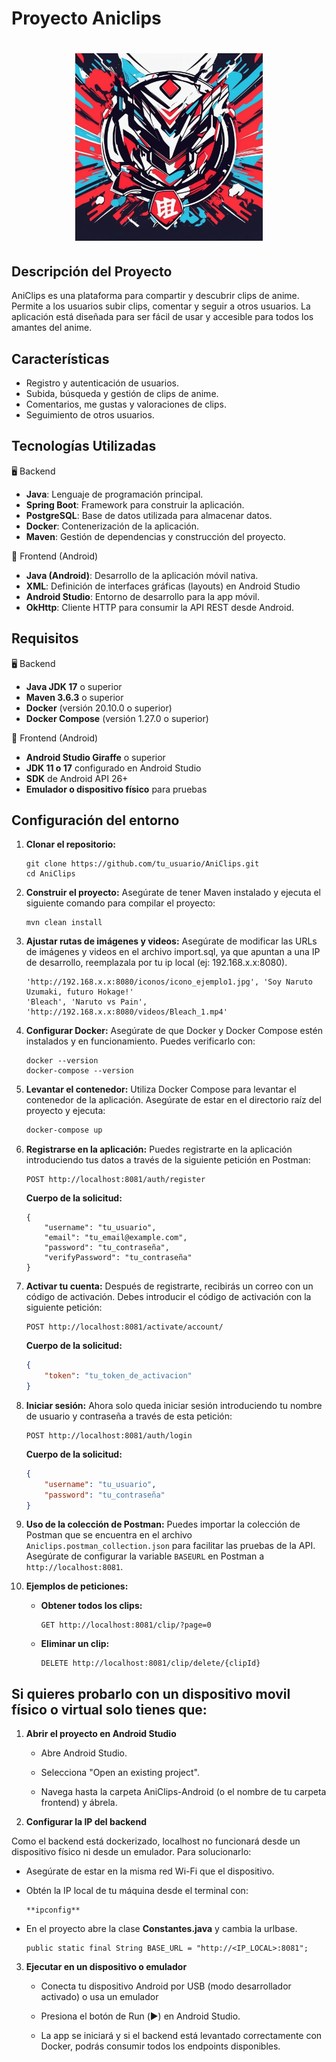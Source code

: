 # Proyecto Aniclips

<h1 align="center">
    <img src="https://github.com/DavidSevillano/AniClips/blob/main/logo.jpg" alt="logo_animalia"  width="300" height="300">
</h1>

## Descripción del Proyecto

AniClips es una plataforma para compartir y descubrir clips de anime. Permite a los usuarios subir clips, comentar y seguir a otros usuarios. La aplicación está diseñada para ser fácil de usar y accesible para todos los amantes del anime.

## Características

   - Registro y autenticación de usuarios.
   - Subida, búsqueda y gestión de clips de anime.
   - Comentarios, me gustas y valoraciones de clips.
   - Seguimiento de otros usuarios.
     
## Tecnologías Utilizadas

   🖥️ Backend
   
   - **Java**: Lenguaje de programación principal.
   - **Spring Boot**: Framework para construir la aplicación.
   - **PostgreSQL**: Base de datos utilizada para almacenar datos.
   - **Docker**: Contenerización de la aplicación.
   - **Maven**: Gestión de dependencias y construcción del proyecto.

   📱 Frontend (Android)

   - **Java (Android)**: Desarrollo de la aplicación móvil nativa.
   - **XML**: Definición de interfaces gráficas (layouts) en Android Studio
   - **Android Studio**: Entorno de desarrollo para la app móvil.
   - **OkHttp**: Cliente HTTP para consumir la API REST desde Android.

## Requisitos

   🖥️ Backend

   - **Java JDK 17** o superior
   - **Maven 3.6.3** o superior
   - **Docker** (versión 20.10.0 o superior)
   - **Docker Compose** (versión 1.27.0 o superior)

   📱 Frontend (Android)

   - **Android Studio Giraffe** o superior
   - **JDK 11 o 17** configurado en Android Studio
   - **SDK** de Android API 26+
   - **Emulador o dispositivo físico** para pruebas

## Configuración del entorno

1. **Clonar el repositorio:**
   ```
   git clone https://github.com/tu_usuario/AniClips.git
   cd AniClips
   ```

2. **Construir el proyecto:**
   Asegúrate de tener Maven instalado y ejecuta el siguiente comando para compilar el proyecto:
   ```
   mvn clean install
   ```

3. **Ajustar rutas de imágenes y videos:**
   Asegúrate de modificar las URLs de imágenes y videos en el archivo import.sql, ya que apuntan a una IP de desarrollo, reemplazala por tu ip local (ej: 192.168.x.x:8080).
   ```
   'http://192.168.x.x:8080/iconos/icono_ejemplo1.jpg', 'Soy Naruto Uzumaki, futuro Hokage!'
   'Bleach', 'Naruto vs Pain', 'http://192.168.x.x:8080/videos/Bleach_1.mp4'
   ```

4. **Configurar Docker:**
   Asegúrate de que Docker y Docker Compose estén instalados y en funcionamiento. Puedes verificarlo con:
   ```
   docker --version
   docker-compose --version
   ```

5. **Levantar el contenedor:**
   Utiliza Docker Compose para levantar el contenedor de la aplicación. Asegúrate de estar en el directorio raíz del proyecto y ejecuta:
   ```bash
   docker-compose up
   ```

6. **Registrarse en la aplicación:**
   Puedes registrarte en la aplicación introduciendo tus datos a través de la siguiente petición en Postman:
   ```
   POST http://localhost:8081/auth/register
   ```

   **Cuerpo de la solicitud:**
   ```
   {
       "username": "tu_usuario",
       "email": "tu_email@example.com",
       "password": "tu_contraseña",
       "verifyPassword": "tu_contraseña"
   }
   ```

7. **Activar tu cuenta:**
   Después de registrarte, recibirás un correo con un código de activación. Debes introducir el código de activación con la siguiente petición:
   ```
   POST http://localhost:8081/activate/account/
   ```

   **Cuerpo de la solicitud:**
   ```json
   {
       "token": "tu_token_de_activacion"
   }
   ```

8. **Iniciar sesión:**
   Ahora solo queda iniciar sesión introduciendo tu nombre de usuario y contraseña a través de esta petición:
   ```
   POST http://localhost:8081/auth/login
   ```

   **Cuerpo de la solicitud:**
   ```json
   {
       "username": "tu_usuario",
       "password": "tu_contraseña"
   }
   ```

9. **Uso de la colección de Postman:**
   Puedes importar la colección de Postman que se encuentra en el archivo `Aniclips.postman_collection.json` para facilitar las pruebas de la API. Asegúrate de configurar la variable `BASEURL` en Postman a `http://localhost:8081`.

10. **Ejemplos de peticiones:**
    - **Obtener todos los clips:**
      ```
      GET http://localhost:8081/clip/?page=0
      ```

    - **Eliminar un clip:**
      ```
      DELETE http://localhost:8081/clip/delete/{clipId}

## Si quieres probarlo con un dispositivo movil físico o virtual solo tienes que:

1. **Abrir el proyecto en Android Studio**

    - Abre Android Studio.

    - Selecciona "Open an existing project".

    - Navega hasta la carpeta AniClips-Android (o el nombre de tu carpeta frontend) y ábrela.
  
2. **Configurar la IP del backend**

Como el backend está dockerizado, localhost no funcionará desde un dispositivo físico ni desde un emulador. Para solucionarlo:

   - Asegúrate de estar en la misma red Wi-Fi que el dispositivo.
     
   - Obtén la IP local de tu máquina desde el terminal con:
        ```
     **ipconfig**
        ```

   - En el proyecto abre la clase **Constantes.java** y cambia la urlbase.
        ```
     public static final String BASE_URL = "http://<IP_LOCAL>:8081";
        ```

3. **Ejecutar en un dispositivo o emulador**

   - Conecta tu dispositivo Android por USB (modo desarrollador activado) o usa un emulador
     
   - Presiona el botón de Run (▶️) en Android Studio.
     
   - La app se iniciará y si el backend está levantado correctamente con Docker, podrás consumir todos los endpoints disponibles.
